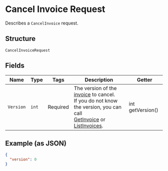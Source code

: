 
# Cancel Invoice Request

Describes a `CancelInvoice` request.

## Structure

`CancelInvoiceRequest`

## Fields

| Name | Type | Tags | Description | Getter |
|  --- | --- | --- | --- | --- |
| `Version` | `int` | Required | The version of the [invoice](../../doc/models/invoice.md) to cancel.<br>If you do not know the version, you can call<br>[GetInvoice](../../doc/api/invoices.md#get-invoice) or [ListInvoices](../../doc/api/invoices.md#list-invoices). | int getVersion() |

## Example (as JSON)

```json
{
  "version": 0
}
```

